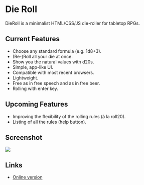 # Die Roll

DieRoll is a minimalist HTML/CSS/JS die-roller for tabletop RPGs.

## Current Features

- Choose any standard formula (e.g. 1d8+3).
- (Re-)Roll all your die at once.
- Show you the natural values with d20s.
- Simple, app-like UI.
- Compatible with most recent browsers.
- Lightweight.
- Free as in free speech and as in free beer.
- Rolling with enter key.

## Upcoming Features
- Improving the flexibility of the rolling rules (à la roll20).
- Listing of all the rules (help button).

## Screenshot

![](http://samld.tech/assets/articles-img/neencqv1kho5w1o8p4ug.png)

## Links

- [Online version](http://www.samld.tech/pf/dieroll.htm)
